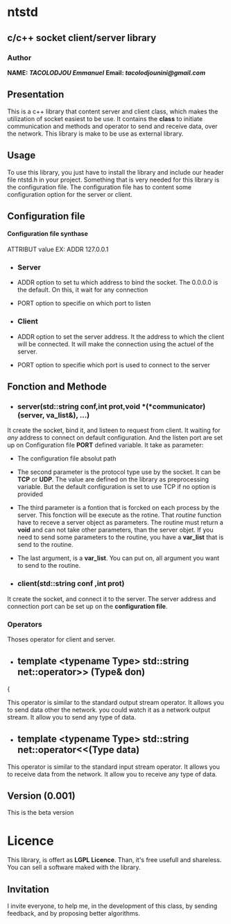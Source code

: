 # ntstd

## c/c++ socket client/server library

### Author
**NAME: _TACOLODJOU Emmanuel_**
**Email: _tacolodjounini@gmail.com_**


## Presentation

This is a c++ library that content server and client class, which makes the utilization of socket easiest to be use. It contains the **class** to initiate communication and methods and operator to send and receive data, over the network. This library is make to be use as external library.



## Usage

To use this library, you just have to install the library and include our header file ntstd.h in your project. Something that is very needed for this library is the configuration file. The configuration file has to content some configuration option for the server or client.

## Configuration file

#### Configuration file synthase

ATTRIBUT value
EX: ADDR 127.0.0.1


* ###  Server
* ADDR option to set tu which address to bind the socket. The 0.0.0.0 is the default. On this, it wait for any connection


* PORT option to specifie on which port to listen


* ### Client

* ADDR option to set the server address. It the address to which the client will be connected. It will make the connection using the actuel of the server.


* PORT option to specifie which port is used to connect to the server


## Fonction and Methode

* ###     server(std::string conf,int prot,void *(*communicator)(server, va_list&), ...)

It create the socket, bind it, and listeen to request from client. It waiting for _any_ address to connect on default configuration. And the listen port are set up on Configuration file **PORT** defined variable. It take as parameter:
* The configuration file absolut path
* The second parameter is the protocol type use by the socket. It can be **TCP** or **UDP**. The value are defined on the library as preprocessing variable. But the default configuration is set to use TCP if no option is provided
* The third parameter is a fontion that is forcked on each process by the server. This fonction will be execute as the rotine. That _routine_ function have to receve a server object as parameters. The routine must return a **void** and can not take other parameters, than the server objet. If you need to send some parameters to the routine, you have a **var_list** that is send to the routine.
* The last argument, is a **var_list**. You can put on, all argument you want to send to the routine. 




* ### client(std::string conf ,int prot)

It create the socket, and connect it to the server. The server address and connection port can be set up on the **configuration file**.



### Operators

Thoses operator for client and server.


* ## template \<typename Type> std::string net::operator>> (Type& don)
{

This operator is similar to the standard output stream operator. It allows you to send data other the network. you could watch it as a network output stream. It allow you to send any type of data.

* ## template \<typename Type> std::string net::operator<<(Type data)

This operator is similar to the standard input stream operator. It allows you to receive data from the network. It allow you to receive any type of data.


## Version (0.001)
This is the beta version

# Licence

This library, is offert as **LGPL Licence**. Than, it's free usefull and shareless. You can sell a software maked with the library.

## Invitation

I invite everyone, to help me, in the development of this class, by sending feedback, and by proposing better algorithms.



